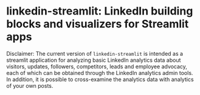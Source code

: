 # linkedin-streamlit: LinkedIn building blocks and visualizers for Streamlit apps

Disclaimer: The current version of ``linkedin-streamlit`` is intended as a streamlit application for analyzing basic LinkedIn analytics data about visitors, updates, followers, competitors, leads and employee advocacy, each of which can be obtained through the LinkedIn analytics admin tools. In addition, it is possible to cross-examine the analytics data with analytics of your own posts.

